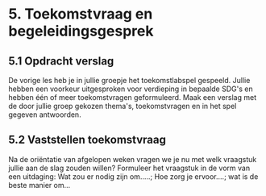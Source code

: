 # 5. Toekomstvraag en begeleidingsgesprek
## 5.1 Opdracht verslag
De vorige les heb je in jullie groepje het toekomstlabspel gespeeld. Jullie hebben een voorkeur uitgesproken voor verdieping in bepaalde SDG's en hebben één of meer toekomstvragen geformuleerd.
Maak een verslag met de door jullie groep gekozen thema's, toekomstvragen en in het spel gegeven antwoorden.

## 5.2 Vaststellen toekomstvraag
Na de oriëntatie van afgelopen weken vragen we je nu met welk vraagstuk jullie aan de slag zouden willen? Formuleer het  vraagstuk in de vorm van een uitdaging: Wat zou er nodig zijn om.....; Hoe zorg je ervoor....;  wat is de beste manier om...
 